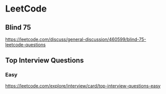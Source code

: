 # LeetCode

## Blind 75

https://leetcode.com/discuss/general-discussion/460599/blind-75-leetcode-questions

## Top Interview Questions

### Easy

https://leetcode.com/explore/interview/card/top-interview-questions-easy